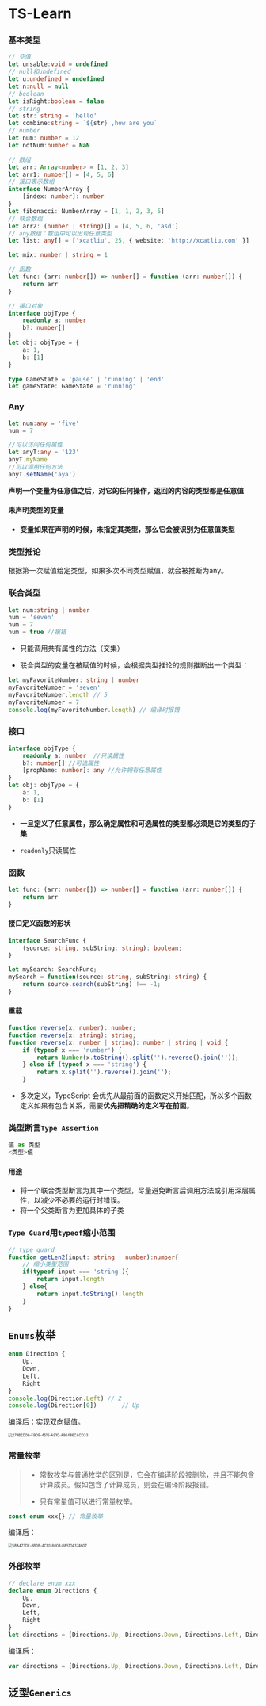 # TS-Learn

### 基本类型

```typescript
// 空值
let unsable:void = undefined
// null和undefined
let u:undefined = undefined
let n:null = null
// boolean
let isRight:boolean = false
// string
let str: string = 'hello'
let combine:string = `${str} ,how are you`
// number
let num: number = 12
let notNum:number = NaN  

// 数组
let arr: Array<number> = [1, 2, 3]
let arr1: number[] = [4, 5, 6]
// 接口表示数组
interface NumberArray {
    [index: number]: number
}
let fibonacci: NumberArray = [1, 1, 2, 3, 5]
// 联合数组
let arr2: (number | string)[] = [4, 5, 6, 'asd']
// any数组：数组中可以出现任意类型
let list: any[] = ['xcatliu', 25, { website: 'http://xcatliu.com' }]

let mix: number | string = 1

// 函数
let func: (arr: number[]) => number[] = function (arr: number[]) {
	return arr
}

// 接口对象
interface objType {
	readonly a: number
	b?: number[]
}
let obj: objType = {
	a: 1,
	b: [1]
}

type GameState = 'pause' | 'running' | 'end'
let gameState: GameState = 'running'
```

### Any

```typescript
let num:any = 'five'
num = 7

//可以访问任何属性
let anyT:any = '123'
anyT.myName
//可以调用任何方法
anyT.setName('aya')
```

**声明一个变量为任意值之后，对它的任何操作，返回的内容的类型都是任意值**

#### 未声明类型的变量

- **变量如果在声明的时候，未指定其类型，那么它会被识别为任意值类型**

### 类型推论

根据第一次赋值给定类型，如果多次不同类型赋值，就会被推断为any。

### 联合类型

```typescript
let num:string | number
num = 'seven'
num = 7
num = true //报错
```

- 只能调用共有属性的方法（交集）

- 联合类型的变量在被赋值的时候，会根据类型推论的规则推断出一个类型：

```typescript
let myFavoriteNumber: string | number
myFavoriteNumber = 'seven'
myFavoriteNumber.length // 5
myFavoriteNumber = 7
console.log(myFavoriteNumber.length) // 编译时报错
```

### 接口

```typescript
interface objType {
	readonly a: number	//只读属性
	b?: number[] //可选属性
    [propName: number]: any	//允许拥有任意属性
}
let obj: objType = {
	a: 1,
	b: [1]
}
```

- **一旦定义了任意属性，那么确定属性和可选属性的类型都必须是它的类型的子集**

- `readonly`只读属性

### 函数

```typescript
let func: (arr: number[]) => number[] = function (arr: number[]) {
	return arr
}
```

#### 接口定义函数的形状

```typescript
interface SearchFunc {
    (source: string, subString: string): boolean;
}

let mySearch: SearchFunc;
mySearch = function(source: string, subString: string) {
    return source.search(subString) !== -1;
}
```

#### 重载

```typescript
function reverse(x: number): number;
function reverse(x: string): string;
function reverse(x: number | string): number | string | void {
    if (typeof x === 'number') {
        return Number(x.toString().split('').reverse().join(''));
    } else if (typeof x === 'string') {
        return x.split('').reverse().join('');
    }
```

- 多次定义，TypeScript 会优先从最前面的函数定义开始匹配，所以多个函数定义如果有包含关系，需要**优先把精确的定义写在前面**。



### 类型断言`Type Assertion`

```ts
值 as 类型
<类型>值
```

#### 用途

- 将一个联合类型断言为其中一个类型，尽量避免断言后调用方法或引用深层属性，以减少不必要的运行时错误。
- 将一个父类断言为更加具体的子类



### `Type Guard`用`typeof`缩小范围


```typescript
// type guard
function getLen2(input: string | number):number{
	// 缩小类型范围
	if(typeof input === 'string'){
		return input.length
	} else{
		return input.toString().length
	}
}
```



## `Enums`枚举

```typescript
enum Direction {
	Up,
	Down,
	Left,
	Right
}
console.log(Direction.Left)	// 2
console.log(Direction[0])		// Up
```

编译后：实现双向赋值。

<img src="https://tva1.sinaimg.cn/large/e6c9d24ely1h35fs8qbl1j20qs0c2jtb.jpg" alt="279BED06-F9D9-4515-A91C-A86486CACD33" style="zoom:50%;" />



### 常量枚举

> - 常数枚举与普通枚举的区别是，它会在编译阶段被删除，并且不能包含计算成员。假如包含了计算成员，则会在编译阶段报错。
>
> - 只有常量值可以进行常量枚举。

```typescript
const enum xxx{} // 常量枚举
```

编译后：

<img src="https://tva1.sinaimg.cn/large/e6c9d24ely1h35fxz6cy3j20og05i74m.jpg" alt="5BA473DF-8B0B-4CB1-8003-B85104374607" style="zoom:50%;" />

### 外部枚举

```typescript
// declare enum xxx
declare enum Directions {
    Up,
    Down,
    Left,
    Right
}
let directions = [Directions.Up, Directions.Down, Directions.Left, Directions.Right];
```

编译后：

```typescript
var directions = [Directions.Up, Directions.Down, Directions.Left, Directions.Right];
```



## 泛型`Generics`

